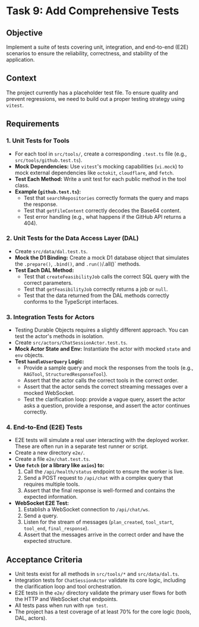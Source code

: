# Task 9: Add Comprehensive Tests

## Objective
Implement a suite of tests covering unit, integration, and end-to-end (E2E) scenarios to ensure the reliability, correctness, and stability of the application.

## Context
The project currently has a placeholder test file. To ensure quality and prevent regressions, we need to build out a proper testing strategy using `vitest`.

## Requirements

### 1. Unit Tests for Tools
- For each tool in `src/tools/`, create a corresponding `.test.ts` file (e.g., `src/tools/github.test.ts`).
- **Mock Dependencies:** Use `vitest`'s mocking capabilities (`vi.mock`) to mock external dependencies like `octokit`, `cloudflare`, and `fetch`.
- **Test Each Method:** Write a unit test for each public method in the tool class.
- **Example (`github.test.ts`):**
    - Test that `searchRepositories` correctly formats the query and maps the response.
    - Test that `getFileContent` correctly decodes the Base64 content.
    - Test error handling (e.g., what happens if the GitHub API returns a 404).

### 2. Unit Tests for the Data Access Layer (DAL)
- Create `src/data/dal.test.ts`.
- **Mock the D1 Binding:** Create a mock D1 database object that simulates the `.prepare()`, `.bind()`, and `.run()`/.all()` methods.
- **Test Each DAL Method:**
    - Test that `createFeasibilityJob` calls the correct SQL query with the correct parameters.
    - Test that `getFeasibilityJob` correctly returns a job or `null`.
    - Test that the data returned from the DAL methods correctly conforms to the TypeScript interfaces.

### 3. Integration Tests for Actors
- Testing Durable Objects requires a slightly different approach. You can test the actor's methods in isolation.
- Create `src/actors/ChatSessionActor.test.ts`.
- **Mock Actor State and Env:** Instantiate the actor with mocked `state` and `env` objects.
- **Test `handleUserQuery` Logic:**
    - Provide a sample query and mock the responses from the tools (e.g., `RAGTool`, `StructuredResponseTool`).
    - Assert that the actor calls the correct tools in the correct order.
    - Assert that the actor sends the correct streaming messages over a mocked WebSocket.
    - Test the clarification loop: provide a vague query, assert the actor asks a question, provide a response, and assert the actor continues correctly.

### 4. End-to-End (E2E) Tests
- E2E tests will simulate a real user interacting with the deployed worker. These are often run in a separate test runner or script.
- Create a new directory `e2e/`.
- Create a file `e2e/chat.test.ts`.
- **Use `fetch` (or a library like `axios`) to:**
    1.  Call the `/api/health/status` endpoint to ensure the worker is live.
    2.  Send a POST request to `/api/chat` with a complex query that requires multiple tools.
    3.  Assert that the final response is well-formed and contains the expected information.
- **WebSocket E2E Test:**
    1.  Establish a WebSocket connection to `/api/chat/ws`.
    2.  Send a query.
    3.  Listen for the stream of messages (`plan_created`, `tool_start`, `tool_end`, `final_response`).
    4.  Assert that the messages arrive in the correct order and have the expected structure.

## Acceptance Criteria
- Unit tests exist for all methods in `src/tools/*` and `src/data/dal.ts`.
- Integration tests for `ChatSessionActor` validate its core logic, including the clarification loop and tool orchestration.
- E2E tests in the `e2e/` directory validate the primary user flows for both the HTTP and WebSocket chat endpoints.
- All tests pass when run with `npm test`.
- The project has a test coverage of at least 70% for the core logic (tools, DAL, actors).
